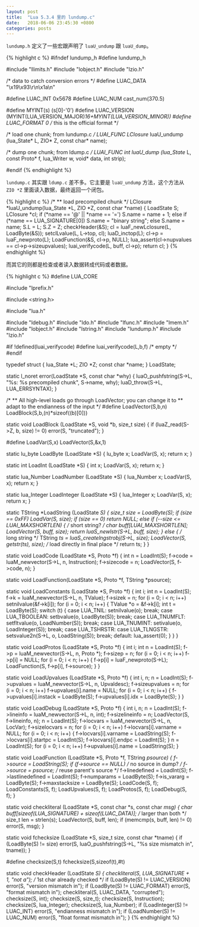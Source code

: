 ```yaml
---
layout: post
title:  "Lua 5.3.4 里的 lundump.c"
date:   2018-06-06 23:45:30 +0800
categories: posts
---
```


`lundump.h` 定义了一些宏跟声明了 `luaU_undump` 跟 `luaU_dump`。

{% highlight c %}
#ifndef lundump_h
#define lundump_h

#include "llimits.h"
#include "lobject.h"
#include "lzio.h"


/* data to catch conversion errors */
#define LUAC_DATA "\x19\x93\r\n\x1a\n"

#define LUAC_INT  0x5678
#define LUAC_NUM  cast_num(370.5)

#define MYINT(s)  (s[0]-'0')
#define LUAC_VERSION  (MYINT(LUA_VERSION_MAJOR)*16+MYINT(LUA_VERSION_MINOR))
#define LUAC_FORMAT 0 /* this is the official format */

/* load one chunk; from lundump.c */
LUAI_FUNC LClosure* luaU_undump (lua_State* L, ZIO* Z, const char* name);

/* dump one chunk; from ldump.c */
LUAI_FUNC int luaU_dump (lua_State* L, const Proto* f, lua_Writer w,
                         void* data, int strip);

#endif
{% endhighlight %}

`lundump.c` 其实跟 `ldump.c` 差不多。它主要是 `luaU_undump` 方法，这个方法从 `ZIO *Z` 里面读入数据，最终返回一个闭包。

{% highlight c %}
/*
** load precompiled chunk
*/
LClosure *luaU_undump(lua_State *L, ZIO *Z, const char *name) {
  LoadState S;
  LClosure *cl;
  if (*name == '@' || *name == '=')
    S.name = name + 1;
  else if (*name == LUA_SIGNATURE[0])
    S.name = "binary string";
  else
    S.name = name;
  S.L = L;
  S.Z = Z;
  checkHeader(&S);
  cl = luaF_newLclosure(L, LoadByte(&S));
  setclLvalue(L, L->top, cl);
  luaD_inctop(L);
  cl->p = luaF_newproto(L);
  LoadFunction(&S, cl->p, NULL);
  lua_assert(cl->nupvalues == cl->p->sizeupvalues);
  luai_verifycode(L, buff, cl->p);
  return cl;
}
{% endhighlight %}

而其它的则都是检查或者读入数据转成代码或者数据。

{% highlight c %}
#define LUA_CORE

#include "lprefix.h"


#include <string.h>

#include "lua.h"

#include "ldebug.h"
#include "ldo.h"
#include "lfunc.h"
#include "lmem.h"
#include "lobject.h"
#include "lstring.h"
#include "lundump.h"
#include "lzio.h"


#if !defined(luai_verifycode)
#define luai_verifycode(L,b,f)  /* empty */
#endif


typedef struct {
  lua_State *L;
  ZIO *Z;
  const char *name;
} LoadState;


static l_noret error(LoadState *S, const char *why) {
  luaO_pushfstring(S->L, "%s: %s precompiled chunk", S->name, why);
  luaD_throw(S->L, LUA_ERRSYNTAX);
}


/*
** All high-level loads go through LoadVector; you can change it to
** adapt to the endianness of the input
*/
#define LoadVector(S,b,n) LoadBlock(S,b,(n)*sizeof((b)[0]))

static void LoadBlock (LoadState *S, void *b, size_t size) {
  if (luaZ_read(S->Z, b, size) != 0)
    error(S, "truncated");
}


#define LoadVar(S,x)    LoadVector(S,&x,1)


static lu_byte LoadByte (LoadState *S) {
  lu_byte x;
  LoadVar(S, x);
  return x;
}


static int LoadInt (LoadState *S) {
  int x;
  LoadVar(S, x);
  return x;
}


static lua_Number LoadNumber (LoadState *S) {
  lua_Number x;
  LoadVar(S, x);
  return x;
}


static lua_Integer LoadInteger (LoadState *S) {
  lua_Integer x;
  LoadVar(S, x);
  return x;
}


static TString *LoadString (LoadState *S) {
  size_t size = LoadByte(S);
  if (size == 0xFF)
    LoadVar(S, size);
  if (size == 0)
    return NULL;
  else if (--size <= LUAI_MAXSHORTLEN) {  /* short string? */
    char buff[LUAI_MAXSHORTLEN];
    LoadVector(S, buff, size);
    return luaS_newlstr(S->L, buff, size);
  }
  else {  /* long string */
    TString *ts = luaS_createlngstrobj(S->L, size);
    LoadVector(S, getstr(ts), size);  /* load directly in final place */
    return ts;
  }
}


static void LoadCode (LoadState *S, Proto *f) {
  int n = LoadInt(S);
  f->code = luaM_newvector(S->L, n, Instruction);
  f->sizecode = n;
  LoadVector(S, f->code, n);
}


static void LoadFunction(LoadState *S, Proto *f, TString *psource);


static void LoadConstants (LoadState *S, Proto *f) {
  int i;
  int n = LoadInt(S);
  f->k = luaM_newvector(S->L, n, TValue);
  f->sizek = n;
  for (i = 0; i < n; i++)
    setnilvalue(&f->k[i]);
  for (i = 0; i < n; i++) {
    TValue *o = &f->k[i];
    int t = LoadByte(S);
    switch (t) {
    case LUA_TNIL:
      setnilvalue(o);
      break;
    case LUA_TBOOLEAN:
      setbvalue(o, LoadByte(S));
      break;
    case LUA_TNUMFLT:
      setfltvalue(o, LoadNumber(S));
      break;
    case LUA_TNUMINT:
      setivalue(o, LoadInteger(S));
      break;
    case LUA_TSHRSTR:
    case LUA_TLNGSTR:
      setsvalue2n(S->L, o, LoadString(S));
      break;
    default:
      lua_assert(0);
    }
  }
}


static void LoadProtos (LoadState *S, Proto *f) {
  int i;
  int n = LoadInt(S);
  f->p = luaM_newvector(S->L, n, Proto *);
  f->sizep = n;
  for (i = 0; i < n; i++)
    f->p[i] = NULL;
  for (i = 0; i < n; i++) {
    f->p[i] = luaF_newproto(S->L);
    LoadFunction(S, f->p[i], f->source);
  }
}


static void LoadUpvalues (LoadState *S, Proto *f) {
  int i, n;
  n = LoadInt(S);
  f->upvalues = luaM_newvector(S->L, n, Upvaldesc);
  f->sizeupvalues = n;
  for (i = 0; i < n; i++)
    f->upvalues[i].name = NULL;
  for (i = 0; i < n; i++) {
    f->upvalues[i].instack = LoadByte(S);
    f->upvalues[i].idx = LoadByte(S);
  }
}


static void LoadDebug (LoadState *S, Proto *f) {
  int i, n;
  n = LoadInt(S);
  f->lineinfo = luaM_newvector(S->L, n, int);
  f->sizelineinfo = n;
  LoadVector(S, f->lineinfo, n);
  n = LoadInt(S);
  f->locvars = luaM_newvector(S->L, n, LocVar);
  f->sizelocvars = n;
  for (i = 0; i < n; i++)
    f->locvars[i].varname = NULL;
  for (i = 0; i < n; i++) {
    f->locvars[i].varname = LoadString(S);
    f->locvars[i].startpc = LoadInt(S);
    f->locvars[i].endpc = LoadInt(S);
  }
  n = LoadInt(S);
  for (i = 0; i < n; i++)
    f->upvalues[i].name = LoadString(S);
}


static void LoadFunction (LoadState *S, Proto *f, TString *psource) {
  f->source = LoadString(S);
  if (f->source == NULL)  /* no source in dump? */
    f->source = psource;  /* reuse parent's source */
  f->linedefined = LoadInt(S);
  f->lastlinedefined = LoadInt(S);
  f->numparams = LoadByte(S);
  f->is_vararg = LoadByte(S);
  f->maxstacksize = LoadByte(S);
  LoadCode(S, f);
  LoadConstants(S, f);
  LoadUpvalues(S, f);
  LoadProtos(S, f);
  LoadDebug(S, f);
}


static void checkliteral (LoadState *S, const char *s, const char *msg) {
  char buff[sizeof(LUA_SIGNATURE) + sizeof(LUAC_DATA)]; /* larger than both */
  size_t len = strlen(s);
  LoadVector(S, buff, len);
  if (memcmp(s, buff, len) != 0)
    error(S, msg);
}


static void fchecksize (LoadState *S, size_t size, const char *tname) {
  if (LoadByte(S) != size)
    error(S, luaO_pushfstring(S->L, "%s size mismatch in", tname));
}


#define checksize(S,t)  fchecksize(S,sizeof(t),#t)

static void checkHeader (LoadState *S) {
  checkliteral(S, LUA_SIGNATURE + 1, "not a");  /* 1st char already checked */
  if (LoadByte(S) != LUAC_VERSION)
    error(S, "version mismatch in");
  if (LoadByte(S) != LUAC_FORMAT)
    error(S, "format mismatch in");
  checkliteral(S, LUAC_DATA, "corrupted");
  checksize(S, int);
  checksize(S, size_t);
  checksize(S, Instruction);
  checksize(S, lua_Integer);
  checksize(S, lua_Number);
  if (LoadInteger(S) != LUAC_INT)
    error(S, "endianness mismatch in");
  if (LoadNumber(S) != LUAC_NUM)
    error(S, "float format mismatch in");
}
{% endhighlight %}
